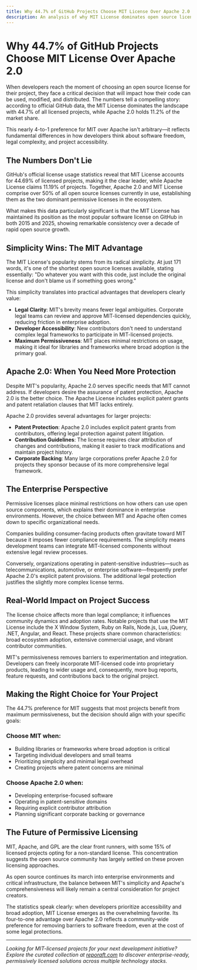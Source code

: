 ```yaml
---
title: Why 44.7% of GitHub Projects Choose MIT License Over Apache 2.0
description: An analysis of why MIT License dominates open source licensing choices over Apache 2.0
---
```


# Why 44.7% of GitHub Projects Choose MIT License Over Apache 2.0

When developers reach the moment of choosing an open source license for their project, they face a critical decision that will impact how their code can be used, modified, and distributed. The numbers tell a compelling story: according to official GitHub data, the MIT License dominates the landscape with 44.7% of all licensed projects, while Apache 2.0 holds 11.2% of the market share.

This nearly 4-to-1 preference for MIT over Apache isn't arbitrary—it reflects fundamental differences in how developers think about software freedom, legal complexity, and project accessibility.

## The Numbers Don't Lie

GitHub's official license usage statistics reveal that MIT License accounts for 44.69% of licensed projects, making it the clear leader, while Apache License claims 11.19% of projects. Together, Apache 2.0 and MIT License comprise over 50% of all open source licenses currently in use, establishing them as the two dominant permissive licenses in the ecosystem.

What makes this data particularly significant is that the MIT License has maintained its position as the most popular software license on GitHub in both 2015 and 2025, showing remarkable consistency over a decade of rapid open source growth.

## Simplicity Wins: The MIT Advantage

The MIT License's popularity stems from its radical simplicity. At just 171 words, it's one of the shortest open source licenses available, stating essentially: "Do whatever you want with this code, just include the original license and don't blame us if something goes wrong."

This simplicity translates into practical advantages that developers clearly value:

- **Legal Clarity**: MIT's brevity means fewer legal ambiguities. Corporate legal teams can review and approve MIT-licensed dependencies quickly, reducing friction in enterprise adoption.
- **Developer Accessibility**: New contributors don't need to understand complex legal frameworks to participate in MIT-licensed projects.
- **Maximum Permissiveness**: MIT places minimal restrictions on usage, making it ideal for libraries and frameworks where broad adoption is the primary goal.

## Apache 2.0: When You Need More Protection

Despite MIT's popularity, Apache 2.0 serves specific needs that MIT cannot address. If developers desire the assurance of patent protection, Apache 2.0 is the better choice. The Apache License includes explicit patent grants and patent retaliation clauses that MIT lacks entirely.

Apache 2.0 provides several advantages for larger projects:

- **Patent Protection**: Apache 2.0 includes explicit patent grants from contributors, offering legal protection against patent litigation.
- **Contribution Guidelines**: The license requires clear attribution of changes and contributions, making it easier to track modifications and maintain project history.
- **Corporate Backing**: Many large corporations prefer Apache 2.0 for projects they sponsor because of its more comprehensive legal framework.

## The Enterprise Perspective

Permissive licenses place minimal restrictions on how others can use open source components, which explains their dominance in enterprise environments. However, the choice between MIT and Apache often comes down to specific organizational needs.

Companies building consumer-facing products often gravitate toward MIT because it imposes fewer compliance requirements. The simplicity means development teams can integrate MIT-licensed components without extensive legal review processes.

Conversely, organizations operating in patent-sensitive industries—such as telecommunications, automotive, or enterprise software—frequently prefer Apache 2.0's explicit patent provisions. The additional legal protection justifies the slightly more complex license terms.

## Real-World Impact on Project Success

The license choice affects more than legal compliance; it influences community dynamics and adoption rates. Notable projects that use the MIT License include the X Window System, Ruby on Rails, Node.js, Lua, jQuery, .NET, Angular, and React. These projects share common characteristics: broad ecosystem adoption, extensive commercial usage, and vibrant contributor communities.

MIT's permissiveness removes barriers to experimentation and integration. Developers can freely incorporate MIT-licensed code into proprietary products, leading to wider usage and, consequently, more bug reports, feature requests, and contributions back to the original project.

## Making the Right Choice for Your Project

The 44.7% preference for MIT suggests that most projects benefit from maximum permissiveness, but the decision should align with your specific goals:

### Choose MIT when:

- Building libraries or frameworks where broad adoption is critical
- Targeting individual developers and small teams
- Prioritizing simplicity and minimal legal overhead
- Creating projects where patent concerns are minimal

### Choose Apache 2.0 when:

- Developing enterprise-focused software
- Operating in patent-sensitive domains
- Requiring explicit contributor attribution
- Planning significant corporate backing or governance

## The Future of Permissive Licensing

MIT, Apache, and GPL are the clear front runners, with some 15% of licensed projects opting for a non-standard license. This concentration suggests the open source community has largely settled on these proven licensing approaches.

As open source continues its march into enterprise environments and critical infrastructure, the balance between MIT's simplicity and Apache's comprehensiveness will likely remain a central consideration for project creators.

The statistics speak clearly: when developers prioritize accessibility and broad adoption, MIT License emerges as the overwhelming favorite. Its four-to-one advantage over Apache 2.0 reflects a community-wide preference for removing barriers to software freedom, even at the cost of some legal protections.

---

*Looking for MIT-licensed projects for your next development initiative? Explore the curated collection at [reporaft.com](https://reporaft.com) to discover enterprise-ready, permissively licensed solutions across multiple technology stacks.*